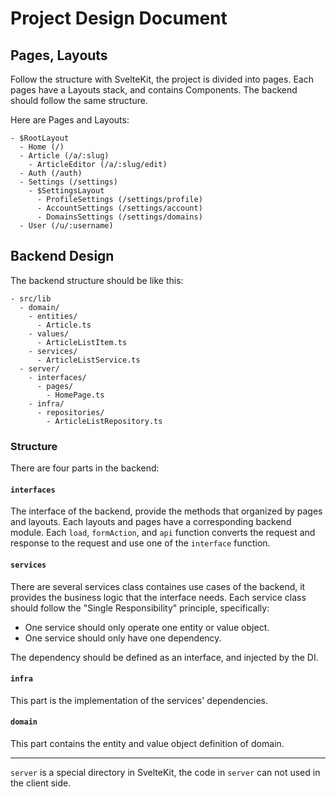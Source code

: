 # Project Design Document

## Pages, Layouts

Follow the structure with SvelteKit, the project is divided into pages. Each
pages have a Layouts stack, and contains Components. The backend should follow
the same structure.

Here are Pages and Layouts:

```plaintext
- $RootLayout
  - Home (/)
  - Article (/a/:slug)
    - ArticleEditor (/a/:slug/edit)
  - Auth (/auth)
  - Settings (/settings)
    - $SettingsLayout
      - ProfileSettings (/settings/profile)
      - AccountSettings (/settings/account)
      - DomainsSettings (/settings/domains)
  - User (/u/:username)
```

## Backend Design

The backend structure should be like this:

```plaintext
- src/lib
  - domain/
    - entities/
      - Article.ts
    - values/
      - ArticleListItem.ts
    - services/
      - ArticleListService.ts
  - server/
    - interfaces/
      - pages/
        - HomePage.ts
    - infra/
      - repositories/
        - ArticleListRepository.ts
```

### Structure

There are four parts in the backend:

#### `interfaces`

The interface of the backend, provide the methods that organized by pages and
layouts. Each layouts and pages have a corresponding backend module. Each
`load`, `formAction`, and `api` function converts the request and response to
the request and use one of the `interface` function.

#### `services`

There are several services class containes use cases of the backend, it provides
the business logic that the interface needs. Each service class should follow
the "Single Responsibility" principle, specifically:

- One service should only operate one entity or value object.
- One service should only have one dependency.

The dependency should be defined as an interface, and injected by the DI.

#### `infra`

This part is the implementation of the services' dependencies.

#### `domain`

This part contains the entity and value object definition of domain.

---

`server` is a special directory in SvelteKit, the code in `server` can not used
in the client side.
